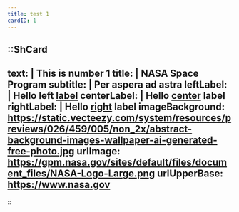 ```yaml
---
title: test 1
cardID: 1
---
```


::ShCard
---
text: |
    This is number 1
title: |
    NASA Space Program
subtitle: |
    Per aspera ad astra
leftLabel: |
    Hello left [label](https://www.nasa.gov)
centerLabel: |
    Hello <a href="https://earth.google.com/" target="_blank">center</a> label
rightLabel: |
    Hello <a href="https://earth.google.com/" target="_blank">right</a> label
imageBackground: https://static.vecteezy.com/system/resources/previews/026/459/005/non_2x/abstract-background-images-wallpaper-ai-generated-free-photo.jpg 
urlImage: https://gpm.nasa.gov/sites/default/files/document_files/NASA-Logo-Large.png
urlUpperBase: https://www.nasa.gov
---
::
